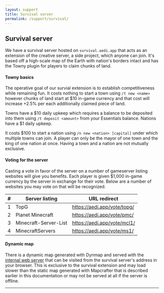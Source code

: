 ```yaml
---
layout: support
title: Survival server
permalink: /support/survival/
---
```


<section id="survivalServer">
	<div class="page-header">
		<h1>Survival server</h1>
	</div>
	<p>We have a survival server hosted on <code>survival.aedi.app</code> that acts as an extension of the creative server, a side project, which anyone can join.  It's based off a high-scale map of the Earth with nation's borders intact and has the Towny plugin for players to claim chunks of land.</p>
	<h4>Towny basics</h4>
	<p>The operative goal of our survial extension is to establish competitiveness while remaining fun. It costs nothing to start a town using <code>/t new &lt;name&gt;</code> however chunks of land start at $10 in-game currency and that cost will increase +2.5% per each additionally claimed piece of land.</p>
	<p>Towns have a $10 daily upkeep which requires a balance to be deposited into them using <code>/t deposit &lt;amount&gt;</code> from your Essentials balance. Nations have a $1 daily upkeep.</p>
	<p>It costs $100 to start a nation using <code>/n new &lt;nation&gt; [capital]</code> under which multiple towns can join. A player can only be the mayor of one town and the king of one nation at once. Having a town and a nation are not mutually exclusive.</p>
	<h4>Voting for the server</h4>
	<p>Casting a vote in favor of the server on a number of gameserver listing websites will give you benefits.  Each player is given $1,000 in-game currency by the server in exchange for their vote.  Below are a number of websites you may vote on that will be recognized.</p>
	<table class="table table-bordered table-striped">
		<thead>
			<tr>
				<th>#</th>
				<th>Server listing</th>
				<th>URL redirect</th>
			</tr>
		</thead>
		<tbody>
			<tr>
				<td>1</td>
				<td>TopG</td>
				<td><a href="/vote/topg" target="_blank">https://aedi.app/vote/topg/</a></td>
			</tr>
			<tr>
				<td>2</td>
				<td>Planet Minecraft</td>
				<td><a href="/vote/pmc" target="_blank">https://aedi.app/vote/pmc/</a></td>
			</tr>
			<tr>
				<td>3</td>
				<td>Minecraft-Server-List</td>
				<td><a href="/vote/mcl1" target="_blank">https://aedi.app/vote/mcl1/</a></td>
			</tr>
			<tr>
				<td>4</td>
				<td>MinecraftServers</td>
				<td><a href="/vote/ms1" target="_blank">https://aedi.app/vote/ms1/</a></td>
			</tr>
		</tbody>
	</table>
	<h4>Dynamic map</h4>
	<p>There is a dynamic map generated with Dynmap and served with the <a href="https://survival.aedi.app/" target="_blank">internal web server</a> that can be visited from the survival server's address in your browser.  This is exclusive to the survival extension and may load slower than the static map generated with Mapcrafter that is described earlier in this documentation or may not be served at all if the server is offline.</p>
</section>
<hr class="hidden">
